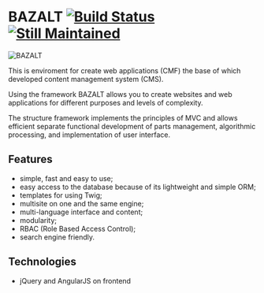 BAZALT [![Build Status](https://travis-ci.org/Equalteam/bazalt.png)](https://travis-ci.org/Equalteam/bazalt) [![Still Maintained](http://stillmaintained.com/stillmaintained/stillmaintained.png)](http://stillmaintained.com/Equalteam/bazalt)
======

![BAZALT](https://github.com/Equalteam/bazalt/wiki/assets/images/bazalt-logo.png)

This is enviroment for create web applications (CMF) the base of which developed content management system (CMS).

Using the framework BAZALT allows you to create websites and web applications for different purposes and levels of complexity.

The structure framework implements the principles of MVC and allows efficient separate functional development of parts management, algorithmic processing, and implementation of user interface.

Features
--------

- simple, fast and easy to use;
- easy access to the database because of its lightweight and simple ORM;
- templates for using Twig;
- multisite on one and the same engine;
- multi-language interface and content;
- modularity;
- RBAC (Role Based Access Control);
- search engine friendly.

Technologies
------------

- jQuery and AngularJS on frontend